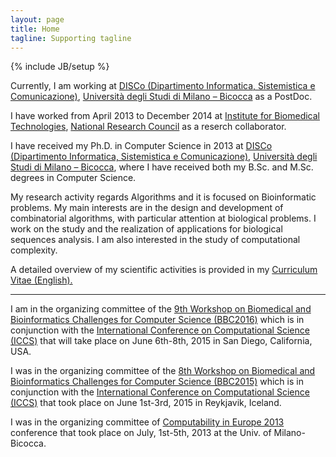 ```yaml
---
layout: page
title: Home
tagline: Supporting tagline
---
```

{% include JB/setup %}

Currently, I am working at [DISCo (Dipartimento Informatica, Sistemistica e Comunicazione)](http://www.disco.unimib.it/), [Università degli Studi di Milano – Bicocca](http://www.unimib.it/) as a PostDoc.

I have worked from April 2013 to December 2014 at [Institute for Biomedical Technologies](http://www.itb.cnr.it/), [National Research Council](http://www.cnr.it/) as a reserch collaborator.

I have received my Ph.D. in Computer Science in 2013 at [DISCo (Dipartimento Informatica, Sistemistica e Comunicazione)](http://www.disco.unimib.it/), [Università degli Studi di Milano – Bicocca](http://www.unimib.it/), where I have received both my B.Sc. and M.Sc. degrees in Computer Science.

My research activity regards Algorithms and it is focused on Bioinformatic problems. My main interests are in the design and development of combinatorial algorithms, with particular attention at biological problems. I work on the study and the realization of applications for biological sequences analysis. I am also interested in the study of computational complexity.

A detailed overview of my scientific activities is provided in my [Curriculum Vitae (English).](./data/CV-Beretta-Stefano.pdf)

---
I am in the organizing committee of the [9th Workshop on Biomedical and Bioinformatics Challenges for Computer Science (BBC2016)](https://bbc2016workshop.wordpress.com/) which is in conjunction with the [International Conference on Computational Science (ICCS)](http://www.iccs-meeting.org/iccs2016/) that will take place on June 6th-8th, 2015 in San Diego, California, USA.

I was in the organizing committee of the [8th Workshop on Biomedical and Bioinformatics Challenges for Computer Science (BBC2015)](https://bbc2015.wordpress.com/) which is in conjunction with the [International Conference on Computational Science (ICCS)](http://www.iccs-meeting.org/iccs2015/) that took place on June 1st-3rd, 2015 in Reykjavik, Iceland.

I was in the organizing committee of [Computability in Europe 2013](http://cie2013.disco.unimib.it/) conference that took place on July, 1st-5th, 2013 at the Univ. of Milano-Bicocca.
